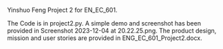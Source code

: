 Yinshuo Feng Project 2 for EN_EC_601.

The Code is in project2.py.
A simple demo and screenshot has been provided in Screenshot 2023-12-04 at 20.22.25.png.
The product design, mission and user stories are provided in ENG_EC_601_Project2.docx.
